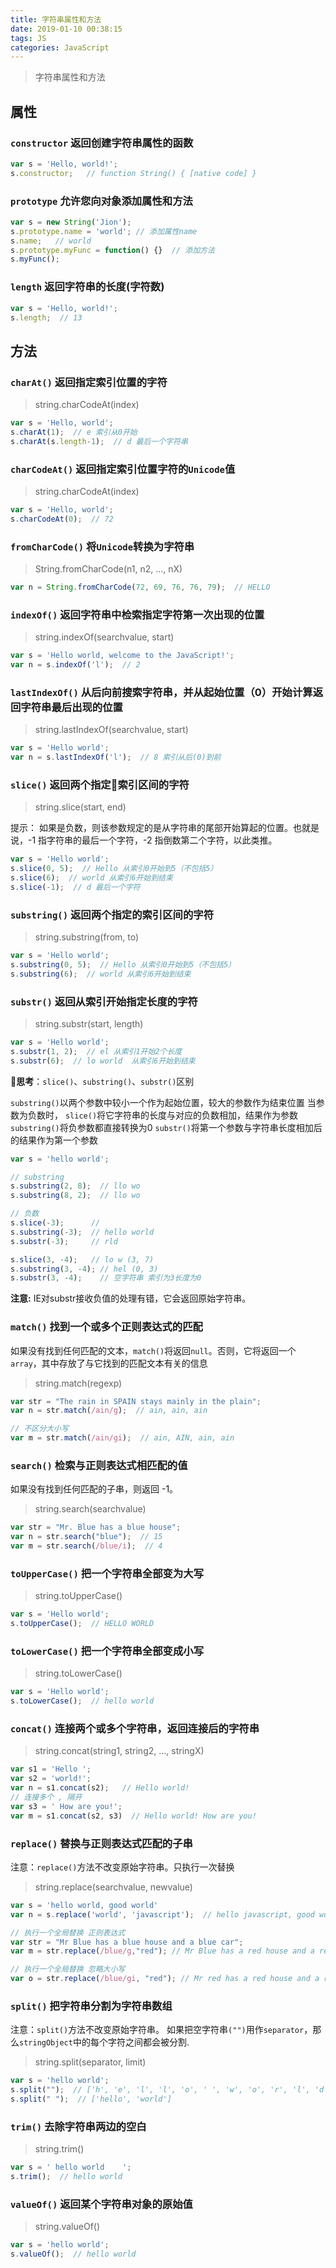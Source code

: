 ```yaml
---
title: 字符串属性和方法
date: 2019-01-10 00:38:15
tags: JS
categories: JavaScript
---
```


> 字符串属性和方法

<!-- more -->

## 属性

### `constructor` 返回创建字符串属性的函数

  ```JavaScript
  var s = 'Hello, world!';
  s.constructor;   // function String() { [native code] }
  ```

### `prototype` 允许您向对象添加属性和方法

  ```JavaScript
  var s = new String('Jion');
  s.prototype.name = 'world'; // 添加属性name
  s.name;   // world
  s.prototype.myFunc = function() {}  // 添加方法
  s.myFunc();
  ```

### `length` 返回字符串的长度(字符数)

  ```JavaScript
  var s = 'Hello, world!';
  s.length;  // 13
  ```

## 方法

### `charAt()` 返回指定索引位置的字符

  > string.charCodeAt(index)

  ```JavaScript
  var s = 'Hello, world';
  s.charAt(1);  // e 索引从0开始
  s.charAt(s.length-1);  // d 最后一个字符串
  ```

### `charCodeAt()` 返回指定索引位置字符的`Unicode`值
  
  > string.charCodeAt(index)

  ```JavaScript
  var s = 'Hello, world';
  s.charCodeAt(0);  // 72
  ```

### `fromCharCode()` 将`Unicode`转换为字符串

  > String.fromCharCode(n1, n2, ..., nX)

  ```JavaScript
  var n = String.fromCharCode(72, 69, 76, 76, 79);  // HELLO
  ```

### `indexOf()` 返回字符串中检索指定字符第一次出现的位置

  > string.indexOf(searchvalue, start)

  ```JavaScript
  var s = 'Hello world, welcome to the JavaScript!';
  var n = s.indexOf('l');  // 2
  ```

### `lastIndexOf()` 从后向前搜索字符串，并从起始位置（0）开始计算返回字符串最后出现的位置

  > string.lastIndexOf(searchvalue, start)

  ```JavaScript
  var s = 'Hello world';
  var n = s.lastIndexOf('l');  // 8 索引从后(0)到前
  ```

### `slice()` 返回两个指定索引区间的字符

  > string.slice(start, end)

  提示： 如果是负数，则该参数规定的是从字符串的尾部开始算起的位置。也就是说，-1 指字符串的最后一个字符，-2 指倒数第二个字符，以此类推。

  ```javascript
  var s = 'Hello world';
  s.slice(0, 5);  // Hello 从索引0开始到5（不包括5）
  s.slice(6);  // world 从索引6开始到结束
  s.slice(-1);  // d 最后一个字符
  ```

### `substring()` 返回两个指定的索引区间的字符

  > string.substring(from, to)

  ```javascript
  var s = 'Hello world';
  s.substring(0, 5);  // Hello 从索引0开始到5（不包括5）
  s.substring(6);  // world 从索引6开始到结束
  ```

### `substr()` 返回从索引开始指定长度的字符

  > string.substr(start, length)

  ```javascript
  var s = 'Hello world';
  s.substr(1, 2);  // el 从索引1开始2个长度
  s.substr(6);  // lo world  从索引6开始到结束
  ```

**思考**：`slice()`、`substring()`、`substr()`区别

`substring()`以两个参数中较小一个作为起始位置，较大的参数作为结束位置
当参数为负数时，
`slice()`将它字符串的长度与对应的负数相加，结果作为参数
`substring()`将负参数都直接转换为0
`substr()`将第一个参数与字符串长度相加后的结果作为第一个参数

```javascript
var s = 'hello world';

// substring
s.substring(2, 8);  // llo wo
s.substring(8, 2);  // llo wo

// 负数
s.slice(-3);      //  
s.substring(-3);  // hello world
s.substr(-3);     // rld

s.slice(3, -4);   // lo w (3, 7)
s.substring(3, -4); // hel (0, 3)
s.substr(3, -4);    // 空字符串 索引为3长度为0
```

**注意:** IE对substr接收负值的处理有错，它会返回原始字符串。

### `match()` 找到一个或多个正则表达式的匹配

  如果没有找到任何匹配的文本，`match()`将返回`null`。否则，它将返回一个`array`，其中存放了与它找到的匹配文本有关的信息
  > string.match(regexp)

  ```javascript
  var str = "The rain in SPAIN stays mainly in the plain";
  var n = str.match(/ain/g);  // ain, ain, ain

  // 不区分大小写
  var m = str.match(/ain/gi);  // ain, AIN, ain, ain
  ```

### `search()` 检索与正则表达式相匹配的值

  如果没有找到任何匹配的子串，则返回 -1。
  > string.search(searchvalue)

  ```javascript
  var str = "Mr. Blue has a blue house";
  var n = str.search("blue");  // 15
  var m = str.search(/blue/i);  // 4
  ```

### `toUpperCase()` 把一个字符串全部变为大写

  > string.toUpperCase()

  ```javascript
  var s = 'Hello world';
  s.toUpperCase();  // HELLO WORLD
  ```

### `toLowerCase()` 把一个字符串全部变成小写

  > string.toLowerCase()

  ```javascript
  var s = 'Hello world';
  s.toLowerCase();  // hello world
  ```

### `concat()` 连接两个或多个字符串，返回连接后的字符串

  > string.concat(string1, string2, ..., stringX)

  ```JavaScript
  var s1 = 'Hello ';
  var s2 = 'world!';
  var n = s1.concat(s2);   // Hello world!
  // 连接多个 , 隔开
  var s3 = ' How are you!';
  var m = s1.concat(s2, s3)  // Hello world! How are you!
  ```

### `replace()` 替换与正则表达式匹配的子串

  注意：`replace()`方法不改变原始字符串。只执行一次替换
  > string.replace(searchvalue, newvalue)

  ```JavaScript
  var s = 'hello world, good world'
  var n = s.replace('world', 'javascript');  // hello javascript, good world

  // 执行一个全局替换 正则表达式
  var str = "Mr Blue has a blue house and a blue car";
  var m = str.replace(/blue/g,"red"); // Mr Blue has a red house and a red car
  
  // 执行一个全局替换 忽略大小写
  var o = str.replace(/blue/gi, "red"); // Mr red has a red house and a red car
  ```

### `split()` 把字符串分割为字符串数组

  注意：`split()`方法不改变原始字符串。
  如果把空字符串`("")`用作`separator`，那么`stringObject`中的每个字符之间都会被分割.

  > string.split(separator, limit)

  ```javascript
  var s = 'hello world';
  s.split("");  // ['h', 'e', 'l', 'l', 'o', ' ', 'w', 'o', 'r', 'l', 'd']
  s.split(" ");  // ['hello', 'world']
  ```

### `trim()` 去除字符串两边的空白

  > string.trim()

  ```javascript
  var s = ' hello world    ';
  s.trim();  // hello world
  ```

### `valueOf()` 返回某个字符串对象的原始值

  > string.valueOf()

  ```javascript
  var s = 'hello world';
  s.valueOf();  // hello world
  ```

